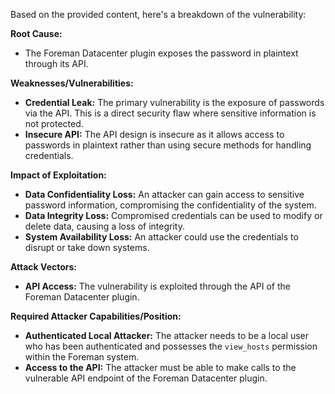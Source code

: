 Based on the provided content, here's a breakdown of the vulnerability:

**Root Cause:**
- The Foreman Datacenter plugin exposes the password in plaintext through its API.

**Weaknesses/Vulnerabilities:**
- **Credential Leak:** The primary vulnerability is the exposure of passwords via the API. This is a direct security flaw where sensitive information is not protected.
- **Insecure API:** The API design is insecure as it allows access to passwords in plaintext rather than using secure methods for handling credentials.

**Impact of Exploitation:**
- **Data Confidentiality Loss:**  An attacker can gain access to sensitive password information, compromising the confidentiality of the system.
- **Data Integrity Loss:**  Compromised credentials can be used to modify or delete data, causing a loss of integrity.
- **System Availability Loss:** An attacker could use the credentials to disrupt or take down systems.

**Attack Vectors:**
- **API Access:**  The vulnerability is exploited through the API of the Foreman Datacenter plugin.

**Required Attacker Capabilities/Position:**
- **Authenticated Local Attacker:** The attacker needs to be a local user who has been authenticated and possesses the `view_hosts` permission within the Foreman system.
- **Access to the API:** The attacker must be able to make calls to the vulnerable API endpoint of the Foreman Datacenter plugin.